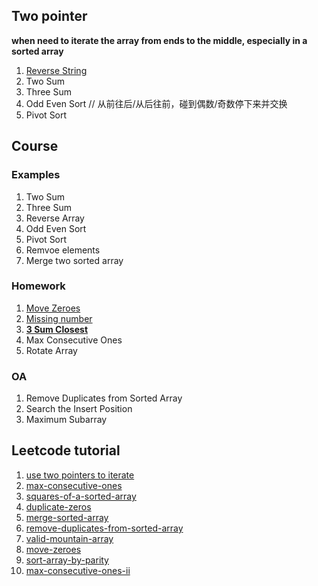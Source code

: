 ## Two pointer
**when need to iterate the array from ends to the middle, especially in a sorted array**
1. [Reverse String](https://leetcode.com/problems/reverse-string/ )
2. Two Sum
3. Three Sum
4. Odd Even Sort // 从前往后/从后往前，碰到偶数/奇数停下来并交换
5. Pivot Sort

## Course
### Examples
1. Two Sum
2. Three Sum
3. Reverse Array
4. Odd Even Sort
5. Pivot Sort
6. Remvoe elements
7. Merge two sorted array

### Homework
1. [Move Zeroes](https://leetcode.com/problems/move-zeroes/)
2. [Missing number](https://leetcode.com/problems/missing-number/)
3. **[3 Sum Closest](https://leetcode.com/problems/3sum-closest/)**
4. Max Consecutive Ones
5. Rotate Array

### OA
1. Remove Duplicates from Sorted Array
2. Search the Insert Position
3. Maximum Subarray

## Leetcode tutorial
1. [use two pointers to iterate](https://leetcode.com/problems/remove-element/ )
2. [max-consecutive-ones](https://leetcode.com/problems/max-consecutive-ones/ )
3. [squares-of-a-sorted-array](https://leetcode.com/problems/squares-of-a-sorted-array/ )
4. [duplicate-zeros](https://leetcode.com/problems/duplicate-zeros/ )
5. [merge-sorted-array](https://leetcode.com/problems/merge-sorted-array/) 
6. [remove-duplicates-from-sorted-array](https://leetcode.com/problems/remove-duplicates-from-sorted-array/)
7. [valid-mountain-array](https://leetcode.com/problems/valid-mountain-array/ )
8. [move-zeroes](https://leetcode.com/problems/move-zeroes/) 
9. [sort-array-by-parity](https://leetcode.com/problems/sort-array-by-parity/)
10. [max-consecutive-ones-ii](https://leetcode.com/problems/max-consecutive-ones-ii/ )
